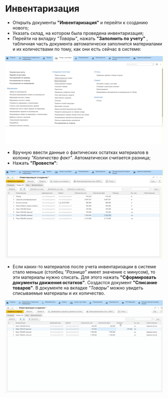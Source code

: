 # Инвентаризация

-   Открыть документы **"Инвентаризация"** и перейти к созданию нового;
-   Указать склад, на котором была проведена инвентаризация;
-   Перейти на вкладку *"Товары"*, нажать **"Заполнить по учету"** , табличная
    часть документа автоматически заполнится материалами и их
    количествами по тому, как они есть сейчас в системе:

![](Inventory.assets/1.gif)

-   Вручную ввести данные о фактических остатках материалов в колонку
    *"Количество факт"*. Автоматически считается разница;     
-   Нажать **"Провести"**:

![](Inventory.assets/2.gif)

-   Если каких-то материалов после учета инвентаризации в системе стало
    меньше (столбец *"Разница"* имеет значение с минусом), то эти
    материалы нужно списать. Для этого нажать **"Сформировать документы движения остатков"**. Создастся документ **"Списание товаров"**. В документе на вкладке *"Товары"* можно увидеть списываемые материалы и их количество.

![](Inventory.assets/3.gif)